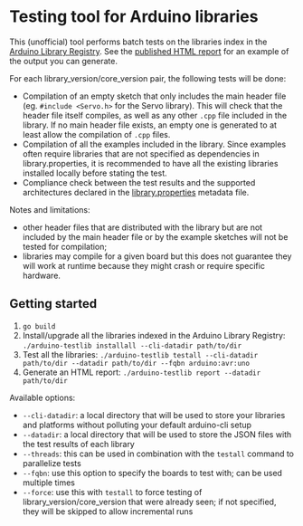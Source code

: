 # Testing tool for Arduino libraries

This (unofficial) tool performs batch tests on the libraries index in the [Arduino Library Registry](https://github.com/arduino/library-registry). See the [published HTML report](https://alranel.github.io/arduino-testlib/) for an example of the output you can generate.

For each library_version/core_version pair, the following tests will be done:

* Compilation of an empty sketch that only includes the main header file (eg. `#include <Servo.h>` for the Servo library). This will check that the header file itself compiles, as well as any other `.cpp` file included in the library. If no main header file exists, an empty one is generated to at least allow the compilation of `.cpp` files.
* Compilation of all the examples included in the library. Since examples often require libraries that are not specified as dependencies in library.properties, it is recommended to have all the existing libraries installed locally before stating the test.
* Compliance check between the test results and the supported architectures declared in the [library.properties](https://arduino.github.io/arduino-cli/0.20/library-specification/) metadata file.

Notes and limitations:

* other header files that are distributed with the library but are not included by the main header file or by the example sketches will not be tested for compilation;
* libraries may compile for a given board but this does not guarantee they will work at runtime because they might crash or require specific hardware.

## Getting started

1. `go build`
2. Install/upgrade all the libraries indexed in the Arduino Library Registry: `./arduino-testlib installall --cli-datadir path/to/dir`
3. Test all the libraries: `./arduino-testlib testall --cli-datadir path/to/dir --datadir path/to/dir --fqbn arduino:avr:uno`
4. Generate an HTML report: `./arduino-testlib report --datadir path/to/dir`

Available options:

* `--cli-datadir`: a local directory that will be used to store your libraries and platforms without polluting your default arduino-cli setup
* `--datadir`: a local directory that will be used to store the JSON files with the test results of each library
* `--threads`: this can be used in combination with the `testall` command to parallelize tests
* `--fqbn`: use this option to specify the boards to test with; can be used multiple times
* `--force`: use this with `testall` to force testing of library_version/core_version that were already seen; if not specified, they will be skipped to allow incremental runs
